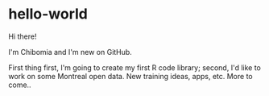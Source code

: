 # hello-world

Hi there!

I'm Chibomia and I'm new on GitHub. 

First thing first, I'm going to create my first R code library; second, I'd like to work on some Montreal open data.
New training ideas, apps, etc.
More to come..
